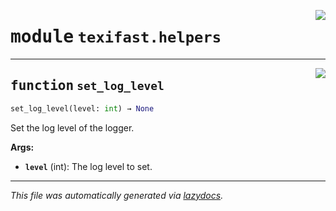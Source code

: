 <!-- markdownlint-disable -->

<a href="../src/texifast/helpers.py#L0"><img align="right" style="float:right;" src="https://img.shields.io/badge/-source-cccccc?style=flat-square"></a>

# <kbd>module</kbd> `texifast.helpers`





---

<a href="../src/texifast/helpers.py#L36"><img align="right" style="float:right;" src="https://img.shields.io/badge/-source-cccccc?style=flat-square"></a>

## <kbd>function</kbd> `set_log_level`

```python
set_log_level(level: int) → None
```

Set the log level of the logger. 



**Args:**
 
 - <b>`level`</b> (int):  The log level to set. 




---

_This file was automatically generated via [lazydocs](https://github.com/ml-tooling/lazydocs)._
